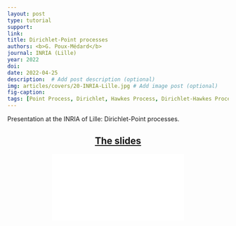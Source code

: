 ```yaml
---
layout: post
type: tutorial
support:
link:
title: Dirichlet-Point processes
authors: <b>G. Poux-Médard</b>
journal: INRIA (Lille)
year: 2022
doi:
date: 2022-04-25
description:  # Add post description (optional)
img: articles/covers/20-INRIA-Lille.jpg # Add image post (optional)
fig-caption: 
tags: [Point Process, Dirichlet, Hawkes Process, Dirichlet-Hawkes Process, Dynamics, Powered Dirichlet Process, Network, Netrate, Survival, Multivariate]
---
```



Presentation at the INRIA of Lille: Dirichlet-Point processes.

## <center><u>The slides</u></center>
<center>
<object data="/assets/img/articles/Tutorials/INRIA-Lille-(MP)DHP.pdf" type="application/pdf" width="100%" height="700px">
    <embed src="/assets/img/articles/Tutorials/INRIA-Lille-(MP)DHP.pdf"></embed>
</object>
</center>


